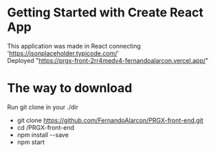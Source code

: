 # Getting Started with Create React App

This application was made in React connecting 'https://jsonplaceholder.typicode.com/'  
Deployed "https://prgx-front-2rr4medv4-fernandoalarcon.vercel.app/"

# The way to download 

Run git clone in your ./dir

 - git clone https://github.com/FernandoAlarcon/PRGX-front-end.git  
 - cd /PRGX-front-end 
 - npm install --save 
 - npm start 

